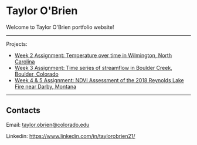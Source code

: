 # Taylor O'Brien

Welcome to Taylor O'Brien portfolio website!

***

Projects:

* [Week 2 Assignment: Temperature over time in Wilmington, North Carolina](https://taylor-obrien.github.io/notebooks/wilmingtontemps.html)
* [Week 3 Assignment: Time series of streamflow in Boulder Creek, Boulder, Colorado](https://taylor-obrien.github.io/notebooks/bouldercreek-timeseries.html)
* [Week 4 & 5 Assignment: NDVI Assessment of the 2018 Reynolds Lake Fire near Darby, Montana](https://taylor-obrien.github.io/notebooks/reynoldslake-ndvi.html)

***

## Contacts

Email: <taylor.obrien@colorado.edu>

Linkedin: <https://www.linkedin.com/in/taylorobrien21/>
